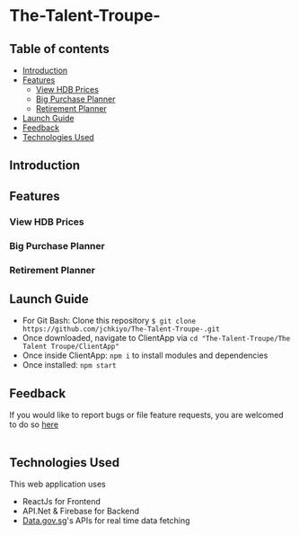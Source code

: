 # The-Talent-Troupe-

## Table of contents
- [Introduction](#introduction)
- [Features](#features)
    - [View HDB Prices](#view-hdb-prices)
    - [Big Purchase Planner](#big-purchase-planner)
    - [Retirement Planner](#retirement-planner)
- [Launch Guide](#launch-guide)
- [Feedback](#feedback)
- [Technologies Used](#technologies-used)


## Introduction


## Features

### View HDB Prices

### Big Purchase Planner

### Retirement Planner

## Launch Guide

* For Git Bash: Clone this repository `$ git clone https://github.com/jchkiyo/The-Talent-Troupe-.git`
* Once downloaded, navigate to ClientApp via `cd "The-Talent-Troupe/The Talent Troupe/ClientApp"`
* Once inside ClientApp: `npm i` to install modules and dependencies
* Once installed: `npm start`

## Feedback
If you would like to report bugs or file feature requests, you are welcomed to do so [here](https://github.com/jchkiyo/The-Talent-Troupe-/issues/new)
<br /><br />
## Technologies Used
This web application uses 
* ReactJs for Frontend
* API.Net & Firebase for Backend
* [Data.gov.sg](data.gov.sg)'s APIs for real time data fetching
